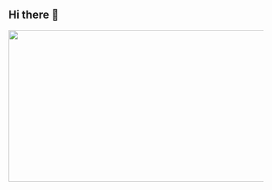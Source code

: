 ## Hi there 👋

<a href="https://www.gitanimals.org/en_US?utm_medium=image&utm_source=Yuuuuu-kko&utm_content=farm">
<img
  src="https://render.gitanimals.org/farms/Yuuuuu-kko"
  width="600"
  height="300"
/>
</a>
<!--
**Yuuuuu-kko/Yuuuuu-kko** is a ✨ _special_ ✨ repository because its `README.md` (this file) appears on your GitHub profile.

Here are some ideas to get you started:

- 🔭 I’m currently working on ...
- 🌱 I’m currently learning ...
- 👯 I’m looking to collaborate on ...
- 🤔 I’m looking for help with ...
- 💬 Ask me about ...
- 📫 How to reach me: ...
- 😄 Pronouns: ...
- ⚡ Fun fact: ...
-->
